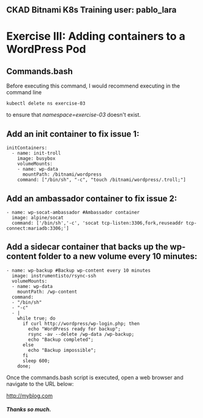 

CKAD Bitnami K8s Training user: pablo_lara
---

# Exercise III: Adding containers to a WordPress Pod

## Commands.bash

Before executing this command, I would recommend executing in the command line
~~~
kubectl delete ns exercise-03
~~~
to ensure that *namespace=exercise-03* doesn't exist.

## Add an init container to fix issue 1:

~~~
initContainers:
  - name: init-troll
    image: busybox
    volumeMounts:
    - name: wp-data
      mountPath: /bitnami/wordpress
    command: ["/bin/sh", "-c", "touch /bitnami/wordpress/.troll;"]
~~~

## Add an ambassador container to fix issue 2:
~~~
- name: wp-socat-ambassador #Ambassador container
  image: alpine/socat
  command: ['/bin/sh','-c', 'socat tcp-listen:3306,fork,reuseaddr tcp-connect:mariadb:3306;']

~~~

## Add a sidecar container that backs up the wp-content folder to a new volume every 10 minutes:
~~~
- name: wp-backup #Backup wp-content every 10 minutes
  image: instrumentisto/rsync-ssh
  volumeMounts:
  - name: wp-data
    mountPath: /wp-content
  command:
  - "/bin/sh"
  - "-c"
  - |
    while true; do
      if curl http://wordpress/wp-login.php; then
        echo "WordPress ready for backup";
        rsync -av --delete /wp-data /wp-backup;
        echo "Backup completed";
      else
        echo "Backup impossible";
      fi
      sleep 600;
    done;
~~~

Once the commands.bash script is executed, open a web browser and navigate to the URL below:

http://myblog.com

##### Thanks so much.
